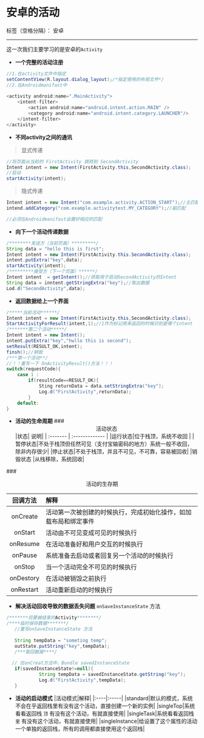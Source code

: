 ﻿# 安卓的活动

标签（空格分隔）： 安卓

---

这一次我们主要学习的是安卓的`Activity`

* **一个完整的活动注册**
```java
//1.在activity文件中指定
setContentView(R.layout.dialog_layout);/*指定使用的布局文件*/
//2.在Androidmanifast中
         
<activity android:name=".MainActivity">
    <intent-filter>
        <action android:name="android.intent.action.MAIN" />
        <category android:name="android.intent.category.LAUNCHER"/>
    </intent-filter>
</activity> 
```

* **不同activity之间的通讯**

> 显式传递

```java
//将页面从当前的 FirstActivity 跳转到 SecondActivity
Intent intent = new Intent(FirstActivity.this,SecondActivity.class);
//启动
startActivity(intent);
```

> 隐式传递

```Java
Intent intent = new Intent("com.example.activity.ACTION_START");//主匹配
intend.addCategory("com.example.activitytest.MY_CATEGORY");//副匹配

//必须在Androidmanifast设置好相应的匹配
```
   
   
* **向下一个活动传递数据**

```java
/********发送方（当前页面）*********/
String data = "hello this is first";
Intent intent = new Intent(FirstActivity.this.SecondActivity.class);
intent.putExtra("key",data);
startActivity(intent);
/*********接受方（下一个页面）******/
Intent intent  = getIntent();//获取用于启动SecondActivity的Intent
String data = inntent.getStringExtra("key");//取出数据
Lod.d("SecondActivity",data);
```

* **返回数据给上一个界面**
```java
/*****当前活动******/
Intent intent = new Intent(FirstActivity.this,SecondActivity.class);
StartActivityForResult(intent,1);//1作为标记用来返回的时候识别是哪个intent
/*******第二个活动*****/
Intent intent = new Intent();
intent.putExtra("key","hwllo this is second");
setResult(RESULT_OK,intent);
finsh();//销毁
/***第一个活动**/
//！！重写一下 OnActivityResult()方法！！！
switch(requestCode){
    case 1 :
        if(resultCode==RESULT_OK){
            Sting returnData = data.setStringExtra("key");
            Log.d("FirstActivity",returnData);
        }
    default:
}

```

* **活动的生命周期**
###<center>活动状态</center>
|状态|  说明|
| :------- | :-------------  |
|运行状态|位于栈顶，系统不收回 |
|暂停状态|不处于栈顶但任然可见（支付宝输密码的地方）系统一般不收回，除非内存很少|
|停止状态|不处于栈顶，并且不可见，不可靠，容易被回收|
|销毁状态 |从栈移除，系统回收|

###<center>活动的生存期</center>

|回调方法|解释|
|:-----:|:-----|
|onCreate|活动第一次被创建的时候执行，完成初始化操作，如加载布局和绑定事件|
|onStart|活动由不可见变成可见的时候执行|
|onResume|在活动准备好和用户交互的时候执行|
|onPause|系统准备去启动或者回复另一个活动的时候执行|
|onStop|当一个活动完全不可见的时候执行|
|onDestory|在活动被销毁之前执行|
|onRestart|活动重新启动的时候执行|


* **解决活动回收导致的数据丢失问题**
`onSaveInstanceState` 方法

```java
/*******将要被结束的Activity********/
/****临时保存数据*******/
   //重写onSaveInstanceState 方法
   
   String tempData = "someting temp";
   outState.putString("key",tempData);
   /***取回数据****/
   
  // 在onCreat方法中，Bundle savedInstanceState
   if(savedInstanceState!=null){
            String tempData = savedInstanceState.getString("key");
            Log.d("FirstActivity",tempData);
   }
```

* **活动的启动模式**
|活动模式|解释|
|:----|:-----|
|standard|默认的模式，系统不会在乎返回栈里有没有这个活动，直接创建一个新的实例|
|singleTop|系统看看返回栈 `顶` 有没有这个活动，有就直接使用|
|singleTask|系统看看返回栈 `里` 有没有这个活动，有就直接使用|
|singleInstance|给设置了这个属性的活动一个单独的返回栈，所有的调用都直接使用这个返回栈|










